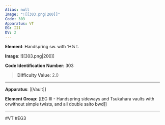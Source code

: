 ```yaml
---
Alias: null
Image: "![[303.png|200]]"
Code: 303
Apparatus: VT
EG: III
DV: 2
---
```

**Element**: Handspring sw. with 1+1⁄4 t.

**Image**:
![[303.png|200]]

**Code Identification Number**: 303

>**Difficulty Value**: 2.0

___
**Apparatus**: [[Vault]]

**Element Group**: [[EG III - Handspring sideways and Tsukahara vaults with orwithout simple twists, and all double salto bwd]]
___
#VT #EG3
